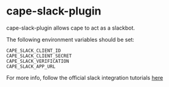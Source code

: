 # cape-slack-plugin

cape-slack-plugin allows cape to act as a slackbot.

The following environment variables should be set:
```
CAPE_SLACK_CLIENT_ID
CAPE_SLACK_CLIENT_SECRET
CAPE_SLACK_VERIFICATION
CAPE_SLACK_APP_URL
```
For more info, follow the official slack integration tutorials [here](https://api.slack.com/slack-apps)
